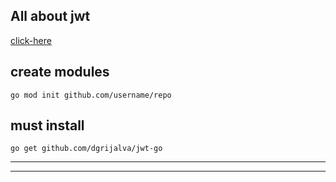 ## All about jwt
[click-here](https://jwt.io/)

## create modules
```
go mod init github.com/username/repo
```

## must install
```
go get github.com/dgrijalva/jwt-go
```
---
---
